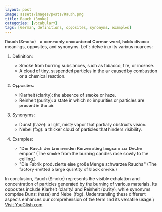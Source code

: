 ```yaml
---
layout: post
image: assets/images/posts/Rauch.png
title: Rauch (Smoke)
categories: [vocabulary]
tags: [German, definitions, opposites, synonyms, examples]
---
```


Rauch (Smoke) - a commonly encountered German word, holds diverse meanings, opposites, and synonyms. Let's delve into its various nuances:

1. Definition:
   - Smoke from burning substances, such as tobacco, fire, or incense.
   - A cloud of tiny, suspended particles in the air caused by combustion or a chemical reaction.

2. Opposites:
   - Klarheit (clarity): the absence of smoke or haze.
   - Reinheit (purity): a state in which no impurities or particles are present in the air.

3. Synonyms:
   - Dunst (haze): a light, misty vapor that partially obstructs vision.
   - Nebel (fog): a thicker cloud of particles that hinders visibility.

4. Examples:
   - "Der Rauch der brennenden Kerzen stieg langsam zur Decke empor." (The smoke from the burning candles rose slowly to the ceiling.)
   - "Die Fabrik produzierte eine große Menge schwarzen Rauchs." (The factory emitted a large quantity of black smoke.)

In conclusion, Rauch (Smoke) represents the visible exhalation and concentration of particles generated by the burning of various materials. Its opposites include Klarheit (clarity) and Reinheit (purity), while synonyms comprise Dunst (haze) and Nebel (fog). Understanding these different aspects enhances our comprehension of the term and its versatile usage.\ <a id="yg-widget-0" class="youglish-widget" data-query="Rauch" data-lang="german" data-components="8412" data-auto-start="0" data-bkg-color="theme_light" data-title="How%20to%20pronounce%20Rauch%20in%20German"  rel="nofollow" href="https://youglish.com">Visit YouGlish.com</a><script async src="https://youglish.com/public/emb/widget.js" charset="utf-8"></script>